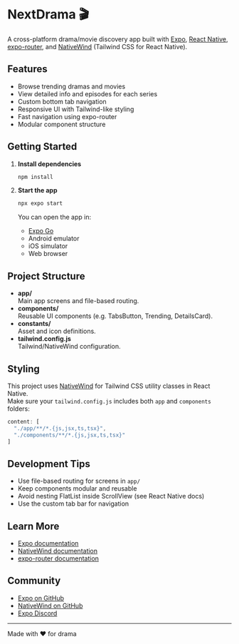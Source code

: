 # NextDrama 🎬

A cross-platform drama/movie discovery app built with [Expo](https://expo.dev), [React Native](https://reactnative.dev), [expo-router](https://expo.github.io/router/docs/), and [NativeWind](https://www.nativewind.dev/) (Tailwind CSS for React Native).

## Features

- Browse trending dramas and movies
- View detailed info and episodes for each series
- Custom bottom tab navigation
- Responsive UI with Tailwind-like styling
- Fast navigation using expo-router
- Modular component structure

## Getting Started

1. **Install dependencies**

   ```bash
   npm install
   ```

2. **Start the app**

   ```bash
   npx expo start
   ```

   You can open the app in:
   - [Expo Go](https://expo.dev/go)
   - Android emulator
   - iOS simulator
   - Web browser

## Project Structure

- **app/**  
  Main app screens and file-based routing.
- **components/**  
  Reusable UI components (e.g. TabsButton, Trending, DetailsCard).
- **constants/**  
  Asset and icon definitions.
- **tailwind.config.js**  
  Tailwind/NativeWind configuration.

## Styling

This project uses [NativeWind](https://www.nativewind.dev/) for Tailwind CSS utility classes in React Native.  
Make sure your `tailwind.config.js` includes both `app` and `components` folders:

```js
content: [
  "./app/**/*.{js,jsx,ts,tsx}",
  "./components/**/*.{js,jsx,ts,tsx}"
]
```

## Development Tips

- Use file-based routing for screens in `app/`
- Keep components modular and reusable
- Avoid nesting FlatList inside ScrollView (see React Native docs)
- Use the custom tab bar for navigation

## Learn More

- [Expo documentation](https://docs.expo.dev/)
- [NativeWind documentation](https://www.nativewind.dev/)
- [expo-router documentation](https://expo.github.io/router/docs/)

## Community

- [Expo on GitHub](https://github.com/expo/expo)
- [NativeWind on GitHub](https://github.com/marklawlor/nativewind)
- [Expo Discord](https://chat.expo.dev)

---

Made with ❤️ for drama
